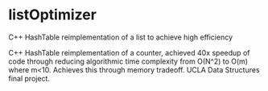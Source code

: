 # listOptimizer
C++ HashTable reimplementation of a list to achieve high efficiency 

C++ HashTable reimplementation of a counter, achieved 40x speedup of code through 
reducing algorithmic time complexity from O(N^2) to O(m) where m<10. 
Achieves this through memory tradeoff. UCLA Data Structures final project. 
